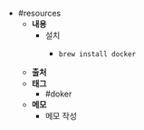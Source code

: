 - #resources
	- **내용**
		- 설치
			- ```shell
			  brew install docker
			  ```
	- **출처**
	- **태그**
		- #doker
	- **메모**
		- 메모 작성